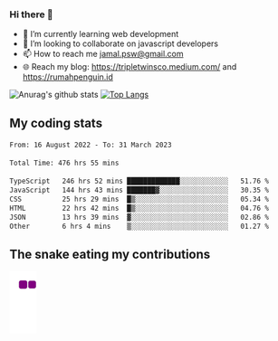 ### Hi there 👋

<!--
**padepokanpenguin/padepokanpenguin** is a ✨ _special_ ✨ repository because its `README.md` (this file) appears on your GitHub profile.
-->

- 🌱 I’m currently learning  web development
- 👯 I’m looking to collaborate on javascript developers
- 📫 How to reach me jamal.psw@gmail.com
- 🌐 Reach my blog:
   https://tripletwinsco.medium.com/ and
   https://rumahpenguin.id

![Anurag's github stats](https://github-readme-stats.vercel.app/api?username=padepokanpenguin&count_private=true&disable_animations=false&show_icons=true&theme=default)
[![Top Langs](https://github-readme-stats.vercel.app/api/top-langs/?username=padepokanpenguin&theme=default&layout=compact)](https://github.com/padepokanpenguin)

## My coding stats

<!--START_SECTION:waka-->

```text
From: 16 August 2022 - To: 31 March 2023

Total Time: 476 hrs 55 mins

TypeScript   246 hrs 52 mins █████████████░░░░░░░░░░░░   51.76 %
JavaScript   144 hrs 43 mins ███████▓░░░░░░░░░░░░░░░░░   30.35 %
CSS          25 hrs 29 mins  █▒░░░░░░░░░░░░░░░░░░░░░░░   05.34 %
HTML         22 hrs 42 mins  █▒░░░░░░░░░░░░░░░░░░░░░░░   04.76 %
JSON         13 hrs 39 mins  ▓░░░░░░░░░░░░░░░░░░░░░░░░   02.86 %
Other        6 hrs 4 mins    ▒░░░░░░░░░░░░░░░░░░░░░░░░   01.27 %
```

<!--END_SECTION:waka-->


## The snake eating my contributions
![snake gif](https://github.com/padepokanpenguin/padepokanpenguin/blob/output/github-contribution-grid-snake.gif)
